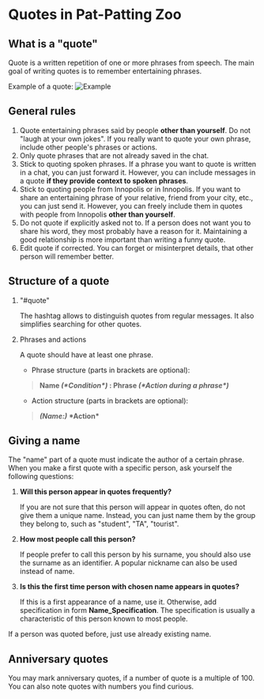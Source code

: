 # Quotes in Pat-Patting Zoo

## What is a "quote"

Quote is a written repetition of one or more phrases from speech. 
The main goal of writing quotes is to remember entertaining phrases.

Example of a quote:
![Example](/quote_instruction/assets/quote_example.png)

## General rules

1. Quote entertaining phrases said by people **other than yourself**. 
   Do not "laugh at your own jokes".
   If you really want to quote your own phrase, include other people's phrases or actions.
2. Only quote phrases that are not already saved in the chat.
3. Stick to quoting spoken phrases.
   If a phrase you want to quote is written in a chat, you can just forward it.
   However, you can include messages in a quote **if they provide context to spoken phrases**.
4. Stick to quoting people from Innopolis or in Innopolis. 
   If you want to share an entertaining phrase of your relative, friend from your city, etc., you can just send it.
   However, you can freely include them in quotes with people from Innopolis **other than yourself**.
5. Do not quote if explicitly asked not to.
   If a person does not want you to share his word, they most probably have a reason for it.
   Maintaining a good relationship is more important than writing a funny quote.
6. Edit quote if corrected. 
   You can forget or misinterpret details, that other person will remember better.

## Structure of a quote

1. "#quote"
    
    The hashtag allows to distinguish quotes from regular messages. 
    It also simplifies searching for other quotes.
2. Phrases and actions

    A quote should have at least one phrase.

    * Phrase structure (parts in brackets are optional):
   >__Name *(\*Condition\*)* : Phrase *(\*Action during a phrase\*)*__
    * Action structure (parts in brackets are optional):
   >__*(Name:)* \*Action\*__

## Giving a name

The "name" part of a quote must indicate the author of a certain phrase.
When you make a first quote with a specific person, ask yourself the following questions:

1. **Will this person appear in quotes frequently?**
   
   If you are not sure that this person will appear in quotes often, do not give them a unique name.
   Instead, you can just name them by the group they belong to, such as "student", "TA", "tourist".
2. **How most people call this person?**
   
   If people prefer to call this person by his surname, you should also use the surname as an identifier.
   A popular nickname can also be used instead of name.
3. **Is this the first time person with chosen name appears in quotes?**
   
   If this is a first appearance of a name, use it.
   Otherwise, add specification in form **Name_Specification**. 
   The specification is usually a characteristic of this person known to most people.

If a person was quoted before, just use already existing name.

## Anniversary quotes

You may mark anniversary quotes, if a number of quote is a multiple of 100. 
You can also note quotes with numbers you find curious.
